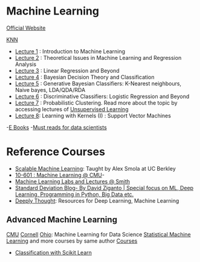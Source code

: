# Machine Learning
[Official Website](https://www.fib.upc.edu/en/studies/masters/master-innovation-and-research-informatics/curriculum/syllabus/ML-MIRI)

[KNN](https://kevinzakka.github.io/2016/07/13/k-nearest-neighbor/#more-on-k)

- [Lecture 1](https://github.com/ankitbit/Machine-Learning/tree/master/Lecture%20Notes/1.%20Introduction%20to%20Machine%20Learning) : Introduction to Machine Learning
- [Lecture 2](https://github.com/ankitbit/Machine-Learning/tree/master/Lecture%20Notes/2.%20Theoretical%20Issues%20and%20Regression%20Analysis) : Theoretical Issues in Machine Learning and Regression Analysis
- [Lecture 3](https://github.com/ankitbit/Machine-Learning/tree/master/Lecture%20Notes/3.%20Linear%20Regression%20and%20Beyond) : Linear Regression and Beyond
- [Lecture 4](https://github.com/ankitbit/Machine-Learning/tree/master/Lecture%20Notes/4.%20Bayesian%20Decision%20Theory%20and%20Classification) : Bayesian Decision Theory and Classification 
- [Lecture 5](https://github.com/ankitbit/Machine-Learning/tree/master/Lecture%20Notes/5.%20Generative%20Bayesian%20Classifiers) : Generative Bayesian Classifiers: K-Nearest neighbours, Naive bayes, LDA/QDA/RDA 
- [Lecture 6](https://github.com/ankitbit/Machine-Learning/tree/master/Lecture%20Notes/6.%20Discriminative%20Classifiers-%20Logistic%20Regression%20and%20Beyond) : Discriminative Classifiers: Logistic Regression and Beyond
- [Lecture 7](https://github.com/ankitbit/Machine-Learning/tree/master/Lecture%20Notes/7.%20Clustering%20Algorithms) : Probabilistic Clustering. Read more about the topic by accessing lectures of [Unsupervised Learning](http://mlg.eng.cam.ac.uk/zoubin/course05/index.html)
- [Lecture 8](https://github.com/ankitbit/Machine-Learning/tree/master/Lecture%20Notes/8.%20Learning%20with%20Kernels%20-%20SVM): Learning with Kernels (I) : Support Vector Machines


-[E Books](https://advanceddataanalytics.net/ebooks/)
-[Must reads for data scientists](https://www.quora.com/What-are-the-best-blogs-for-data-scientists-to-read-particularly-with-respect-to-R)

# Reference Courses
* [Scalable Machine Learning](http://alex.smola.org/teaching/berkeley2012/): Taught by Alex Smola at UC Berkley
* [10-601 : Machine Learning @ CMU](http://www.cs.cmu.edu/afs/cs/academic/class/10601-f10/index.html)- 
* [Machine Learning Labs and Lectures @ Smith](http://www.science.smith.edu/~jcrouser/SDS293/)
* [Standard Deviation Blog- By David Ziganto | Special focus on ML, Deep Learning, Programming in Python, Big Data etc. ](https://dziganto.github.io/)
* [Deeply Thought](https://wrosinski.github.io/resources/): Resources for Deep Learning, Machine Learning

## Advanced Machine Learning
[CMU](https://www.cs.cmu.edu/~epxing/Class/10715/lecture.html)
[Cornell](http://www.cs.cornell.edu/courses/cs6787/2017fa/)
[Ohio](http://ace.cs.ohio.edu/~razvan/courses/mlds18/index.html): Machine Learning for Data Science
[Statistical Machine Learning](http://www.stats.ox.ac.uk/~teh/smldm.html) and more courses by same author [Courses](http://www.stats.ox.ac.uk/~teh/courses.html)


- [Classification with Scikit Learn](http://ataspinar.com/2017/05/26/classification-with-scikit-learn/)
